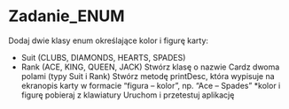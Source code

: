 # Zadanie_ENUM

Dodaj dwie klasy enum określające kolor i figurę karty:
* Suit (CLUBS, DIAMONDS, HEARTS, SPADES)
* Rank (ACE, KING, QUEEN, JACK)
Stwórz klasę o nazwie Cardz dwoma polami (typy Suit i Rank)
Stwórz metodę printDesc, która wypisuje na ekranopis karty w formacie “figura – kolor”, np. “Ace – Spades”
*kolor i figurę pobieraj z klawiatury
Uruchom i przetestuj aplikację
